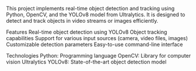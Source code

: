 This project implements real-time object detection and tracking using Python, OpenCV, and the YOLOv8 model from Ultralytics.
It is designed to detect and track objects in video streams or images efficiently.

Features
Real-time object detection using YOLOv8
Object tracking capabilities
Support for various input sources (camera, video files, images)
Customizable detection parameters
Easy-to-use command-line interface

Technologies
Python: Programming language
OpenCV: Library for computer vision
Ultralytics YOLOv8: State-of-the-art object detection model
